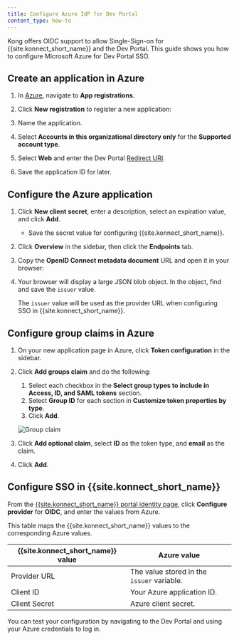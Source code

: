 ```yaml
---
title: Configure Azure IdP for Dev Portal
content_type: how-to
---
```


Kong offers OIDC support to allow Single-Sign-on for {{site.konnect_short_name}} and the Dev Portal. This guide shows you how to configure Microsoft Azure for Dev Portal SSO.


## Create an application in Azure

1. In [Azure](https://portal.azure.com/), navigate to **App registrations**. 

1. Click **New registration** to register a new application:

1. Name the application.

1. Select **Accounts in this organizational directory only** for the **Supported account type**. 

1. Select **Web** and enter the Dev Portal [Redirect URI](/konnect/dev-portal/access/). 
    
1. Save the application ID for later.


## Configure the Azure application

1. Click **New client secret**, enter a description, select an expiration value, and click **Add**.
    
    * Save the secret value for configuring {{site.konnect_short_name}}.


1. Click **Overview** in the sidebar, then click the **Endpoints** tab.

1. Copy the **OpenID Connect metadata document** URL and open it in your browser:

1.  Your browser will display a large JSON blob object. In the object, find and save the `issuer` value.
    
    The `issuer` value will be used as the provider URL when configuring SSO in {{site.konnect_short_name}}.

## Configure group claims in Azure

1. On your new application page in Azure, click **Token configuration** in the sidebar.

1. Click **Add groups claim** and do the following:
    1. Select each checkbox in the **Select group types to include in Access, ID, and SAML tokens** section. 
    1. Select **Group ID** for each section in **Customize token properties by type**.
    1. Click **Add**. 

    ![Group claim](/assets/images/docs/konnect/azure/group-claim.png)

1. Click **Add optional claim**, select **ID** as the token type, and **email** as the claim.

1. Click **Add**.

## Configure SSO in {{site.konnect_short_name}}

From the [{{site.konnect_short_name}} portal identity page](https://cloud.konghq.com/portal/portal-settings#identity), click **Configure provider** for **OIDC**, and enter the values from Azure.

This table maps the {{site.konnect_short_name}} values to the corresponding Azure values. 

| {{site.konnect_short_name}} value      | Azure value |
| ----------- | ----------- |
| Provider URL      | The value stored in the `issuer` variable. |
| Client ID   | Your Azure application ID.        |
| Client Secret | Azure client secret.|

You can test your configuration by navigating to the Dev Portal and using your Azure credentials to log in. 
